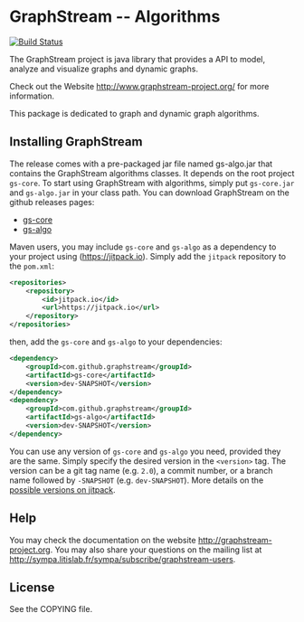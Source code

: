 # GraphStream -- Algorithms


[![Build Status](https://travis-ci.org/graphstream/gs-algo.svg?branch=dev)](https://travis-ci.org/graphstream/gs-algo)


The GraphStream project is java library that provides a API to model,
analyze and visualize graphs and dynamic graphs.

Check out the Website <http://www.graphstream-project.org/> for more information.

This package is dedicated to graph and dynamic graph algorithms.

## Installing GraphStream

The release comes with a pre-packaged jar file named gs-algo.jar that contains the GraphStream algorithms classes. It depends on the root project `gs-core`. To start using GraphStream with algorithms, simply put `gs-core.jar` and `gs-algo.jar` in your class path. You can download GraphStream on the github releases pages:

- [gs-core](https://github.com/graphstream/gs-core/releases)
- [gs-algo](https://github.com/graphstream/gs-algo/releases)

Maven users, you may include `gs-core` and `gs-algo` as a dependency to your project using (https://jitpack.io). 
Simply add the `jitpack` repository to the `pom.xml`:

```xml
<repositories>
    <repository>
        <id>jitpack.io</id>
        <url>https://jitpack.io</url>
    </repository>
</repositories>
```

then, add the `gs-core` and `gs-algo` to your dependencies:

```xml
<dependency>
    <groupId>com.github.graphstream</groupId>
    <artifactId>gs-core</artifactId>
    <version>dev-SNAPSHOT</version>
</dependency>
<dependency>
    <groupId>com.github.graphstream</groupId>
    <artifactId>gs-algo</artifactId>
    <version>dev-SNAPSHOT</version>
</dependency>
```

You can use any version of `gs-core` and `gs-algo` you need, provided they are the same. Simply specify the desired version in the `<version>` tag. The version can be a git tag name (e.g. `2.0`), a commit number, or a branch name followed by `-SNAPSHOT` (e.g. `dev-SNAPSHOT`). More details on the [possible versions on jitpack](https://jitpack.io/#graphstream/gs-core).

## Help

You may check the documentation on the website <http://graphstream-project.org>. You may also share your questions on the mailing list at <http://sympa.litislab.fr/sympa/subscribe/graphstream-users>.

## License

See the COPYING file.